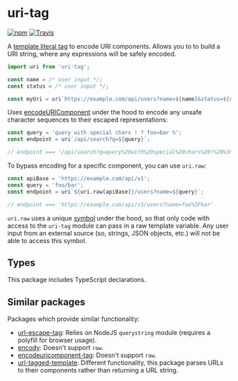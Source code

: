 
# uri-tag

[![npm](https://img.shields.io/npm/v/uri-tag.svg)](https://www.npmjs.com/package/uri-tag)
[![Travis](https://img.shields.io/travis/mkrause/uri-tag.svg)](https://travis-ci.org/mkrause/uri-tag)

A [template literal tag](https://developer.mozilla.org/en-US/docs/Web/JavaScript/Reference/Template_literals) to encode URI components. Allows you to to build a URI string, where any expressions will be safely encoded.

```js
import uri from 'uri-tag';

const name = /* user input */;
const status = /* user input */;

const myUri = uri`https://example.com/api/users?name=${name}&status=${status}`;
```

Uses [encodeURIComponent](https://developer.mozilla.org/en-US/docs/Web/JavaScript/Reference/Global_Objects/encodeURIComponent) under the hood to encode any unsafe character sequences to their escaped representations:

```js
const query = 'query with special chars ! ? foo=bar %';
const endpoint = uri`/api/search?q=${query}`;

// endpoint === '/api/search?q=query%20with%20special%20chars%20!%20%3F%20foo%3Dbar%20%25'
```

To bypass encoding for a specific component, you can use `uri.raw`:

```js
const apiBase = 'https://example.com/api/v1';
const query = 'foo/bar';
const endpoint = uri`${uri.raw(apiBase)}/users?name=${query}`;

// endpoint === 'https://example.com/api/v1/users?name=foo%2Fbar'
```

`uri.raw` uses a unique [symbol](https://developer.mozilla.org/en-US/docs/Web/JavaScript/Reference/Global_Objects/Symbol) under the hood, so that only code with access to the `uri-tag` module can pass in a raw template variable. Any user input from an external source (so, strings, JSON objects, etc.) will not be able to access this symbol.


## Types

This package includes TypeScript declarations.


## Similar packages

Packages which provide similar functionality:

* [url-escape-tag](https://www.npmjs.com/package/url-escape-tag): Relies on NodeJS `querystring` module (requires a polyfill for browser usage).
* [encody](https://www.npmjs.com/package/encody): Doesn't support `raw`.
* [encodeuricomponent-tag](https://www.npmjs.com/package/encodeuricomponent-tag): Doesn't support `raw`.
* [url-tagged-template](https://www.npmjs.com/package/url-tagged-template): Different functionality, this package parses URLs to their components rather than returning a URL string.
